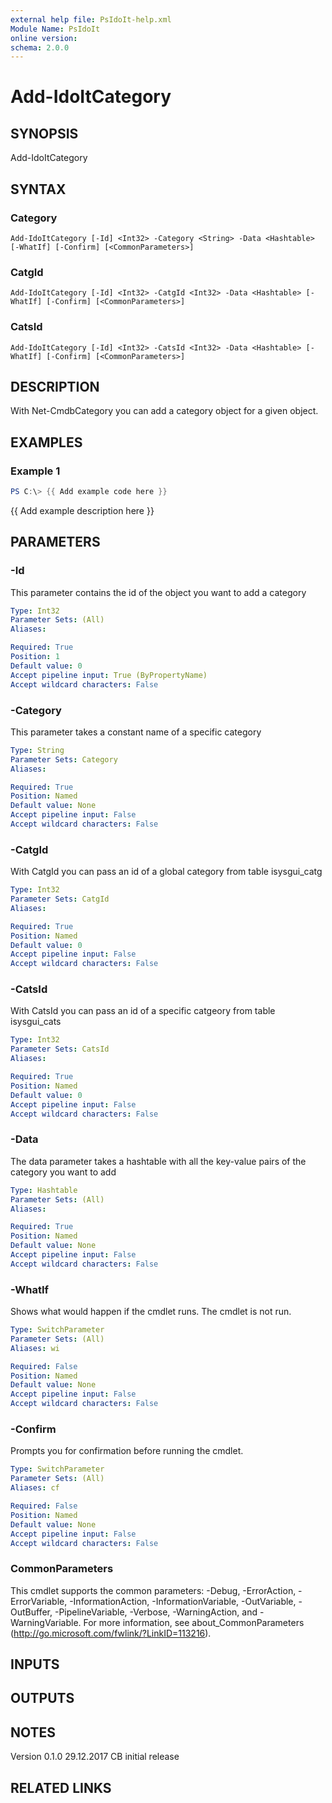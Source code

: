 ```yaml
---
external help file: PsIdoIt-help.xml
Module Name: PsIdoIt
online version:
schema: 2.0.0
---
```


# Add-IdoItCategory

## SYNOPSIS
Add-IdoItCategory

## SYNTAX

### Category
```
Add-IdoItCategory [-Id] <Int32> -Category <String> -Data <Hashtable> [-WhatIf] [-Confirm] [<CommonParameters>]
```

### CatgId
```
Add-IdoItCategory [-Id] <Int32> -CatgId <Int32> -Data <Hashtable> [-WhatIf] [-Confirm] [<CommonParameters>]
```

### CatsId
```
Add-IdoItCategory [-Id] <Int32> -CatsId <Int32> -Data <Hashtable> [-WhatIf] [-Confirm] [<CommonParameters>]
```

## DESCRIPTION
With Net-CmdbCategory you can add a category object for a given object.

## EXAMPLES

### Example 1
```powershell
PS C:\> {{ Add example code here }}
```

{{ Add example description here }}

## PARAMETERS

### -Id
This parameter contains the id of the object you want to add a category

```yaml
Type: Int32
Parameter Sets: (All)
Aliases:

Required: True
Position: 1
Default value: 0
Accept pipeline input: True (ByPropertyName)
Accept wildcard characters: False
```

### -Category
This parameter takes a constant name of a specific category

```yaml
Type: String
Parameter Sets: Category
Aliases:

Required: True
Position: Named
Default value: None
Accept pipeline input: False
Accept wildcard characters: False
```

### -CatgId
With CatgId you can pass an id of a global category from table isysgui_catg

```yaml
Type: Int32
Parameter Sets: CatgId
Aliases:

Required: True
Position: Named
Default value: 0
Accept pipeline input: False
Accept wildcard characters: False
```

### -CatsId
With CatsId you can pass an id of a specific catgeory from table isysgui_cats

```yaml
Type: Int32
Parameter Sets: CatsId
Aliases:

Required: True
Position: Named
Default value: 0
Accept pipeline input: False
Accept wildcard characters: False
```

### -Data
The data parameter takes a hashtable with all the key-value pairs of the category you want to add

```yaml
Type: Hashtable
Parameter Sets: (All)
Aliases:

Required: True
Position: Named
Default value: None
Accept pipeline input: False
Accept wildcard characters: False
```

### -WhatIf
Shows what would happen if the cmdlet runs.
The cmdlet is not run.

```yaml
Type: SwitchParameter
Parameter Sets: (All)
Aliases: wi

Required: False
Position: Named
Default value: None
Accept pipeline input: False
Accept wildcard characters: False
```

### -Confirm
Prompts you for confirmation before running the cmdlet.

```yaml
Type: SwitchParameter
Parameter Sets: (All)
Aliases: cf

Required: False
Position: Named
Default value: None
Accept pipeline input: False
Accept wildcard characters: False
```

### CommonParameters
This cmdlet supports the common parameters: -Debug, -ErrorAction, -ErrorVariable, -InformationAction, -InformationVariable, -OutVariable, -OutBuffer, -PipelineVariable, -Verbose, -WarningAction, and -WarningVariable.
For more information, see about_CommonParameters (http://go.microsoft.com/fwlink/?LinkID=113216).

## INPUTS

## OUTPUTS

## NOTES
Version
0.1.0     29.12.2017  CB  initial release

## RELATED LINKS
